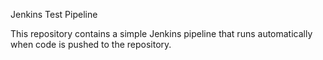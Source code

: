 Jenkins Test Pipeline

This repository contains a simple Jenkins pipeline that runs automatically when code is pushed to the repository.
